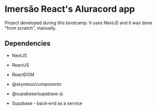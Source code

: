# Imersão React's Aluracord app

Project developed during this bootcamp. It uses NextJS and it was done "from scratch", manually.

## Dependencies

- NextJS
- ReactJS
- ReactDOM
- @skynexui/components
- @supabase/supabase-js

- Supabase - back-end as a service
